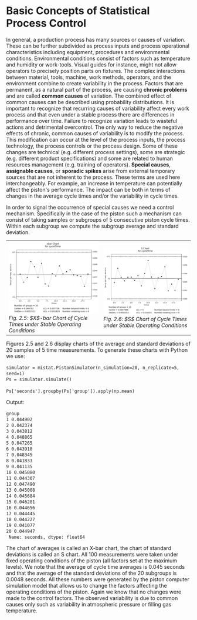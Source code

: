 # Basic Concepts of Statistical Process Control

In general, a production process has many sources or causes of variation.
These can be further subdivided as
process inputs and process operational characteristics including
equipment, procedures and environmental conditions.
Environmental conditions consist of factors such as
temperature and humidity or work-tools. Visual guides for instance,
might not allow operators to precisely position parts on fixtures. The
complex interactions between material, tools, machine, work
methods, operators, and the environment combine to create
variability in the process. Factors that are permanent, as a
natural part of the process, are causing **chronic problems** and are
called **common
causes** of variation. The combined effect of common causes can be
described using probability distributions. It is important to
recognize that recurring
causes of variability affect every work process and that even under
a stable process there are differences in performance over time.
Failure to recognize variation leads to wasteful actions and detrimental
overcontrol.
The only way to reduce the negative
effects of chronic, common causes of variability is to modify the
process. This modification can occur at the level of the process inputs,
the process technology, the process controls or the process design.
Some of these changes are technical (e.g. different process
settings), some are strategic (e.g. different product
specifications) and some are related to human resources management
(e.g. training of operators). **Special causes**, 
**assignable causes**, or **sporadic spikes** arise from external temporary
sources that are not inherent to the process.  These
terms are used here interchangeably.
For example, an increase in temperature can potentially affect the
piston's performance. The impact can be both in terms of changes in
the average cycle times and/or the variability in cycle times.

In order to signal the occurrence of special causes we need a
control mechanism. Specifically in the case of the piston such a mechanism
can consist of taking
samples or subgroups of 5 consecutive piston cycle times. Within
each subgroup we compute the subgroup average and standard
deviation.

<table>
<tr><td>
<img src="Chap002_PlotXbarChart50PistonCycleTimes_1.png" width=300><br>
<i>Fig. 2.5: $X$-bar Chart of Cycle Times under Stable Operating Conditions</i>
</td><td>
<img src="Chap002_PlotSChart50PistonCycleTimes_1.png" 
width=300><br>
<i>Fig. 2.6: $S$ Chart of Cycle Times under Stable Operating Conditions</i>
</td></tr>
</table>

Figures 2.5 and 2.6 display charts of the average
and standard deviations of 20 samples of 5 time measurements.
To generate these charts with Python we use:

```
simulator = mistat.PistonSimulator(n_simulation=20, n_replicate=5, seed=1)
Ps = simulator.simulate()

Ps['seconds'].groupby(Ps['group']).apply(np.mean)
```
Output:
```
group
1 0.044902
2 0.042374
3 0.043812
4 0.048865
5 0.047265
6 0.043910
7 0.048345
8 0.041833
9 0.041135
10 0.045080
11 0.044307
12 0.047490
13 0.045008
14 0.045684
15 0.046281
16 0.044656
17 0.044445
18 0.044227
19 0.041077
20 0.044947
 Name: seconds, dtype: float64
```

The chart of averages is called an X-bar chart, the chart of
standard deviations is called an S chart. All 100 measurements were
taken under fixed operating conditions of the piston (all factors
set at the maximum levels). We note that the average of cycle
time averages is 0.045 seconds and that the average of the standard
deviations of the 20 subgroups is 0.0048 seconds.
All these
numbers were generated by the piston computer simulation model that allows
us to change the factors affecting the operating conditions of the
piston. Again we know that no changes were made to the control factors. The
observed variability is due to common causes only such as variability in
atmospheric pressure or filling gas temperature.